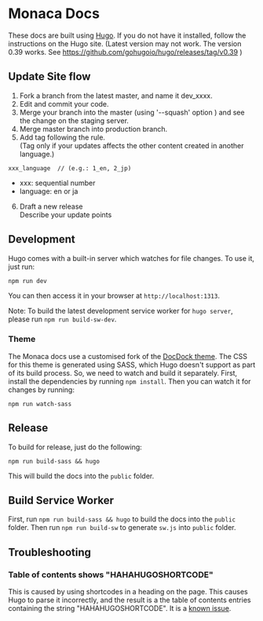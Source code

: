 # Monaca Docs

These docs are built using [Hugo](https://gohugo.io/). If you do not have it installed, follow the instructions on the Hugo site. (Latest version may not work. The version 0.39 works. See https://github.com/gohugoio/hugo/releases/tag/v0.39 )

## Update Site flow

1. Fork a branch from the latest master, and name it dev_xxxx.  
2. Edit and commit your code.
3. Merge your branch into the master (using '--squash' option ) and see the change on the staging server. 
4. Merge master branch into production branch.
5. Add tag following the rule.   
  (Tag only if your updates affects the other content created in another language.)

```
xxx_language  // (e.g.: 1_en, 2_jp)   
```

  - xxx: sequential number  
  - language: en or ja

6. Draft a new release  
Describe your update points

## Development
Hugo comes with a built-in server which watches for file changes. To use it, just run:

```
npm run dev
```

You can then access it in your browser at `http://localhost:1313`.

Note: To build the latest development service worker for `hugo server`, please run `npm run build-sw-dev`.

### Theme
The Monaca docs use a customised fork of the [DocDock theme](https://github.com/vjeantet/hugo-theme-docdock). The CSS for this theme is generated using SASS, which Hugo doesn't support as part of its build process. So, we need to watch and build it separately. First, install the dependencies by running `npm install`. Then you can watch it for changes by running:

```
npm run watch-sass
```

## Release
To build for release, just do the following:

```
npm run build-sass && hugo
```

This will build the docs into the `public` folder.

## Build Service Worker

First, run `npm run build-sass && hugo` to build the docs into the `public` folder. Then run `npm run build-sw` to generate `sw.js` into `public` folder.

## Troubleshooting

### Table of contents shows "HAHAHUGOSHORTCODE"
This is caused by using shortcodes in a heading on the page. This causes Hugo to parse it incorrectly, and the result is a the table of contents entries containing the string "HAHAHUGOSHORTCODE". It is a [known issue](https://github.com/gohugoio/hugo/issues/4114).
